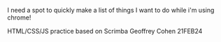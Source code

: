 I need a spot to quickly make a list of things I want to do while i'm using chrome!

HTML/CSS/JS practice based on Scrimba
Geoffrey Cohen 21FEB24